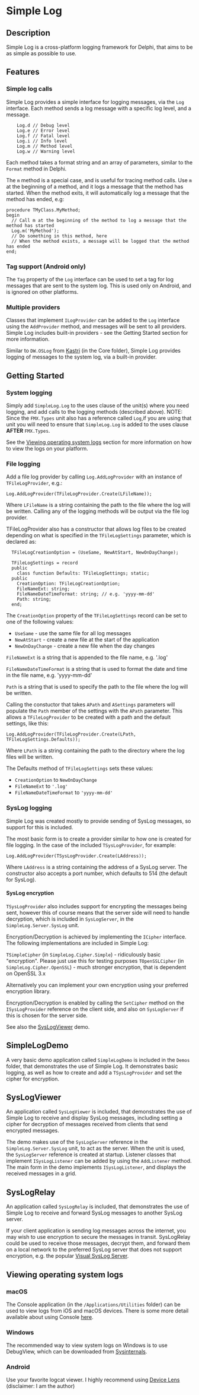 # Simple Log

## Description

Simple Log is a cross-platform logging framework for Delphi, that aims to be as simple as possible to use.

## Features

### Simple log calls

Simple Log provides a simple interface for logging messages, via the `Log` interface. Each method sends a log message with a specific log level, and a message.

```delphi
    Log.d // Debug level
    Log.e // Error level
    Log.f // Fatal level
    Log.i // Info level
    Log.m // Method level
    Log.w // Warning level
```

Each method takes a format string and an array of parameters, similar to the `Format` method in Delphi.

The `m` method is a special case, and is useful for tracing method calls. Use `m` at the beginning of a method, and it logs a message that the method has started. When the method exits, it will automatically log a message that the method has ended, e.g:

```delphi
procedure TMyClass.MyMethod;
begin
  // Call m at the beginning of the method to log a message that the method has started
  Log.m('MyMethod');
  // Do something in this method, here
  // When the method exists, a message will be logged that the method has ended
end;
```

### Tag support (Android only)

The `Tag` property of the `Log` interface can be used to set a tag for log messages that are sent to the system log. This is used only on Android, and is ignored on other platforms.

### Multiple providers

Classes that implement `ILogProvider` can be added to the `Log` interface using the `AddProvider` method, and messages will be sent to all providers. Simple Log includes built-in providers - see the Getting Started section for more information.

Similar to `DW.OSLog` from [Kastri](https://github.com/DelphiWorlds/Kastri) (in the Core folder), Simple Log provides logging of messages to the system log, via a built-in provider.

## Getting Started

### System logging

Simply add `SimpleLog.Log` to the uses clause of the unit(s) where you need logging, and add calls to the logging methods (described above). NOTE: Since the `FMX.Types` unit also has a reference called `Log`,if you are using that unit you will need to ensure that `SimpleLog.Log` is added to the uses clause **AFTER** `FMX.Types`.

See the [Viewing operating system logs](#viewing-operating-system-logs) section for more information on how to view the logs on your platform.

### File logging

Add a file log provider by calling `Log.AddLogProvider` with an instance of `TFileLogProvider`, e.g.:

```delphi
Log.AddLogProvider(TFileLogProvider.Create(LFileName));
```

Where `LFileName` is a string containing the path to the file where the log will be written. Calling any of the logging methods will be output via the file log provider.

TFileLogProvider also has a constructor that allows log files to be created depending on what is specified in the `TFileLogSettings` parameter, which is declared as:

```delphi
  TFileLogCreationOption = (UseSame, NewAtStart, NewOnDayChange);

  TFileLogSettings = record
  public
    class function Defaults: TFileLogSettings; static;
  public
    CreationOption: TFileLogCreationOption;
    FileNameExt: string;
    FileNameDateTimeFormat: string; // e.g. 'yyyy-mm-dd'
    Path: string;
  end;
```
The `CreationOption` property of the `TFileLogSettings` record can be set to one of the following values:

* `UseSame` - use the same file for all log messages
* `NewAtStart` - create a new file at the start of the application
* `NewOnDayChange` - create a new file when the day changes

`FileNameExt` is a string that is appended to the file name, e.g. '.log'

`FileNameDateTimeFormat` is a string that is used to format the date and time in the file name, e.g. 'yyyy-mm-dd'

`Path` is a string that is used to specify the path to the file where the log will be written.

Calling the constuctor that takes `APath` and `ASettings` parameters will populate the `Path` member of the settings with the `APath` parameter. This allows a `TFileLogProvider` to be created with a path and the default settings, like this:

```delphi
Log.AddLogProvider(TFileLogProvider.Create(LPath, TFileLogSettings.Defaults));
```
Where `LPath` is a string containing the path to the directory where the log files will be written.

The Defaults method of `TFileLogSettings` sets these values:

* `CreationOption` to `NewOnDayChange`
* `FileNameExt` to `'.log'`
* `FileNameDateTimeFormat` to `'yyyy-mm-dd'`

### SysLog logging

Simple Log was created mostly to provide sending of SysLog messages, so support for this is included.

The most basic form is to create a provider similar to how one is created for file logging. In the case of the included `TSysLogProvider`, for example:

```delphi
Log.AddLogProvider(TSysLogProvider.Create(LAddress));
```

Where `LAddress` is a string containing the address of a SysLog server. The constructor also accepts a port number, which defaults to 514 (the default for SysLog). 

#### SysLog encryption

`TSysLogProvider` also includes support for encrypting the messages being sent, however this of course means that the server side will need to handle decryption, which is included in `SysLogServer`, in the `SimpleLog.Server.SysLog` unit.

Encryption/Decryption is achieved by implementing the `ICipher` interface. The following implementations are included in Simple Log:

`TSimpleCipher` (in `SimpleLog.Cipher.Simple`) - ridiculously basic "encryption". Please just use this for testing purposes
`TOpenSSLCipher` (in `SimpleLog.Cipher.OpenSSL`) - much stronger encryption, that is dependent on OpenSSL 3.x

Alternatively you can implement your own encryption using your preferred encryption library.

Encryption/Decryption is enabled by calling the `SetCipher` method on the `ISysLogProvider` reference on the client side, and also on `SysLogServer` if this is chosen for the server side.

See also the [SysLogViewer](#syslogviewer) demo.

## SimpleLogDemo

A very basic demo application called `SimpleLogDemo` is included in the `Demos` folder, that demonstrates the use of Simple Log. It demonstrates basic logging, as well as how to create and add a `TSysLogProvider` and set the cipher for encryption.

## SysLogViewer

An application called `SysLogViewer` is included, that demonstrates the use of Simple Log to receive and display SysLog messages, including setting a cipher for decryption of messages received from clients that send encrypted messages.

The demo makes use of the `SysLogServer` reference in the `SimpleLog.Server.SysLog` unit, to act as the server. When the unit is used, the `SysLogServer` reference is created at startup. Listener classes that implement `ISysLogListener` can be added by using the `AddListener` method. The main form in the demo implements `ISysLogListener`, and displays the received messages in a grid.

## SysLogRelay

An application called `SysLogRelay` is included, that demonstrates the use of Simple Log to receive and forward SysLog messages to another SysLog server.

If your client application is sending log messages across the internet, you may wish to use encryption to secure the messages in transit. SysLogRelay could be used to receive those messages, decrypt them, and forward them on a local network to the preferred SysLog server that does not support encryption, e.g. the popular [Visual SysLog Server](https://maxbelkov.github.io/visualsyslog/).

## Viewing operating system logs

### macOS

The Console application (in the `/Applications/Utilities` folder) can be used to view logs from iOS and macOS devices. There is some more detail available about using Console [here](https://github.com/DelphiWorlds/HowTo/tree/main/Solutions/LogViewers#ios-macos).

### Windows

The recommended way to view system logs on Windows is to use DebugView, which can be downloaded from [Sysinternals](https://docs.microsoft.com/en-us/sysinternals/downloads/debugview).

### Android

Use your favorite logcat viewer. I highly recommend using [Device Lens](https://github.com/DelphiWorlds/DeviceLens) (disclaimer: I am the author)


